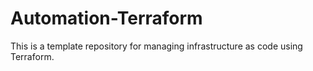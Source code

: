 # Automation-Terraform
This is a template repository for managing infrastructure as code using Terraform.
